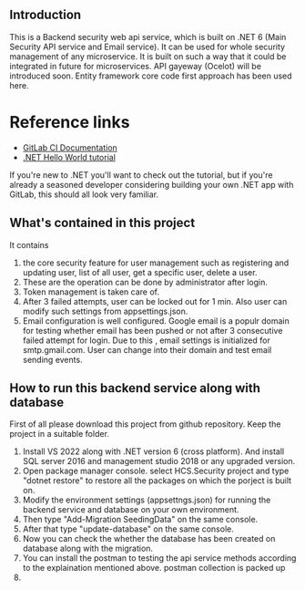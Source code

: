 ## Introduction

This is a Backend security web api service, which is built on .NET 6 (Main Security API service and Email service). It can be used for whole security management of any microservice. It is built on such a way that it could be integrated in future for microservices. API gayeway (Ocelot) will be introduced soon. Entity framework core code first approach has been used here.

# Reference links

- [GitLab CI Documentation](https://docs.gitlab.com/ee/ci/)
- [.NET Hello World tutorial](https://dotnet.microsoft.com/learn/dotnet/hello-world-tutorial/)

If you're new to .NET you'll want to check out the tutorial, but if you're
already a seasoned developer considering building your own .NET app with GitLab,
this should all look very familiar.

## What's contained in this project

It contains 
1. the core security feature for user management such as registering and updating user, 
list of all user, get a specific user, delete a user. 
2. These are the operation can be done by administrator after login. 
3. Token management is taken care of.
4. After 3 failed attempts, user can be locked out for 1 min. Also user can modify such settings from appsettings.json. 
5. Email configuration is well configured. Google email is a populr domain for testing whether email has been pushed or not after 3 consecutive failed attempt for login. Due to this , email settings is initialized for smtp.gmail.com. User can change into their domain and test email sending events.


## How to run this backend service along with database

First of all please download this project from github repository. Keep the project in a suitable folder.
1. Install VS 2022 along with .NET version 6 (cross platform). And install SQL server 2016 and management studio 2018 or any upgraded version.
2. Open package manager console. select HCS.Security project and type "dotnet restore" to restore all the packages on which the porject is built on.
3. Modify the environment settings (appsettngs.json) for running the backend service and database on your own environment.
4. Then type "Add-Migration SeedingData" on the same console.
5. After that type  "update-database" on the same console.
6. Now you can check the whether the database has been created on database along with the migration.
7. You can install the postman to testing the api service methods according to the explaination mentioned above. postman collection is packed up 
8. 
